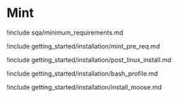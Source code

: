 # Mint

!include sqa/minimum_requirements.md

!include getting_started/installation/mint_pre_req.md

!include getting_started/installation/post_linux_install.md

!include getting_started/installation/bash_profile.md

!include getting_started/installation/install_moose.md

